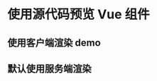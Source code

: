 # 使用源代码预览 Vue 组件

## 使用客户端渲染 demo

<DemoPreview src="client-demo.vue" :isClient="true" />

## 默认使用服务端渲染

<DemoPreview src="component-b.vue" />